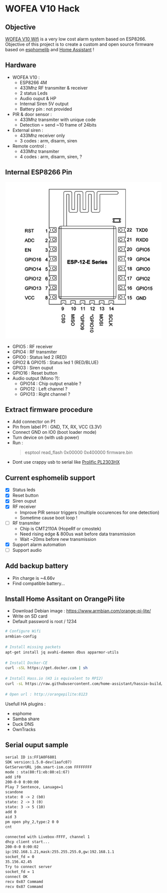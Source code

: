 # WOFEA V10 Hack
## Objective
[WOFEA V10 Wifi](https://wofea.fr.aliexpress.com/store/group/V10-Wifi-alarm/902213_513571047.html?spm=a2g0w.12010612.0.0.19cf6442fpjjrc) is a very low cost alarm system based on ESP8266.
Objective of this project is to create a custom and open source firmware based on [esphomelib](https://esphomelib.com/) and [Home Assistant](https://www.home-assistant.io/) ! 

## Hardware
- WOFEA V10 :
    - ESP8266 4M
    - 433Mhz RF transmiter & receiver
    - 2 status Leds
    - Audio ouput & HP
    - Internal Siren 5V output
    - Battery pin : not provided
- PIR & door sensor :
    - 433Mhz transmiter with unique code
    - Detection = send ~10 frame of 24bits
- External siren :
    - 433Mhz receiver only
    - 3 codes : arm, disarm, siren
- Remote control :
    - 433Mhz transmiter
    - 4 codes : arm, disarm, siren, ?

## Internal ESP8266 Pin
![esp8622](esp8622.jpg)
- GPIO5 : RF receiver
- GPIO4 : RF transmiter
- GPIO0 : Status led 2 (RED)
- GPIO2 & GPIO15 : Status led 1 (RED/BLUE)
- GPIO3 : Siren ouput
- GPIO16 : Reset button
- Audio output (Mono ?):
  - GPIO14 : Chip output enable ?
  - GPIO12 : Left channel ?
  - GPIO13 :  Right channel ?

## Extract firmware procedure
- Add connector on P1
- Pin from label P1 : GND, TX, RX, VCC (3.3V)
- Connect GND on IO0 (boot loader mode)
- Turn device on (with usb power)
- Run : 
    > esptool read_flash 0x00000 0x400000 firmware.bin
- Dont use crappy usb to serial like [Prolific PL2303HX](https://vilimpoc.org/blog/.../esptool-usb-serial-adapter-shootout/)

## Current esphomelib support
- [x] Status leds 
- [x] Reset button
- [x] Siren ouput
- [x] RF receiver
    - Improve PIR sensor triggers (multiple occurences for one detection)
    - Sometime cause boot loop !
- [ ] RF transmiter
    - Chip is CMT2110A (HopeRf or cmostek)
    - Need rising edge & 800us wait before data transmission
    - Wait ~20ms before new transmission
- [x] Support alarm automation
- [ ] Support audio

## Add backup battery
- Pin charge is ~4.66v
- Find compatible battery...

## Install Home Assitant on OrangePi lite
- Download Debian image : https://www.armbian.com/orange-pi-lite/
- Write on SD card
- Default password is root / 1234

```sh
# Configure Wifi
armbian-config

# Install missing packets
apt-get install jq avahi-daemon dbus apparmor-utils

# Install Docker-CE
curl -sSL https://get.docker.com | sh

# Install Hass.io (H3 is equivalent to RPI2)
curl -sL https://raw.githubusercontent.com/home-assistant/hassio-build/master/install/hassio_install | bash -s -- -m raspberrypi2

# Open url : http://orangepilite:8123
```
Usefull HA plugins :
- esphome
- Samba share
- Duck DNS
- OwnTracks

## Serial ouput sample

```
serial ID is:FF1A0F6801
SDK version:1.5.0-dev(1aafc07)
GetServerURL jdm.smart-ism.com FFFFFFFF
mode : sta(80:f1:eb:80:e1:67)
add if0
200-0-0 0:00:00
Play 7 Sentence, Lanuage=1
scandone
state: 0 -> 2 (b0)
state: 2 -> 3 (0)
state: 3 -> 5 (10)
add 0
aid 3
pm open phy_2,type:2 0 0
cnt 

connected with Livebox-FFFF, channel 1
dhcp client start...
200-0-0 0:00:02
ip:192.168.1.21,mask:255.255.255.0,gw:192.168.1.1
socket_fd = 0
35.156.42.45
Try to connect server
socket_fd = 1
connect OK
recv 0x87 Commamd
recv 0x87 Commamd
```